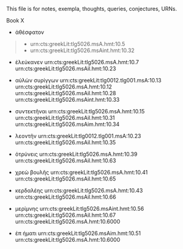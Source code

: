 This file is for notes, exempla, thoughts, queries, conjectures, URNs.

Book X

- ἀθέσφατον
>- urn:cts:greekLit:tlg5026.msA.hmt:10.5
>- urn:cts:greekLit:tlg5026.msAint.hmt:10.32

- ἐλεύκανεν
urn:cts:greekLit:tlg5026.msA.hmt:10.7
urn:cts:greekLit:tlg5026.msAil.hmt:10.23

- αὐλὼν συρίγγων urn:cts:greekLit:tlg0012.tlg001.msA:10.13
urn:cts:greekLit:tlg5026.msA.hmt:10.12
urn:cts:greekLit:tlg5026.msAil.hmt:10.28
urn:cts:greekLit:tlg5026.msAint.hmt:10.33

- συντεκτῆναι 
urn:cts:greekLit:tlg5026.msA.hmt:10.15
urn:cts:greekLit:tlg5026.msAil.hmt:10.31
urn:cts:greekLit:tlg5026.msAim.hmt:10.34

- λεοντῆν 
urn:cts:greekLit:tlg0012.tlg001.msA:10.23
urn:cts:greekLit:tlg5026.msAil.hmt:10.35

- ὁτρύνεις 
urn:cts:greekLit:tlg5026.msA.hmt:10.39
urn:cts:greekLit:tlg5026.msAil.hmt:10.63

- χρεὼ βουλῆς
urn:cts:greekLit:tlg5026.msA.hmt:10.41
urn:cts:greekLit:tlg5026.msAil.hmt:10.65

- κερδαλέης
urn:cts:greekLit:tlg5026.msA.hmt:10.43
urn:cts:greekLit:tlg5026.msAil.hmt:10.66

- μερίμνης 
urn:cts:greekLit:tlg5026.msAint.hmt:10.56
urn:cts:greekLit:tlg5026.msAil.hmt:10.67
urn:cts:greekLit:tlg5026.msA.hmt:10.6000

- ἐπ ήματι
urn:cts:greekLit:tlg5026.msAim.hmt:10.51
urn:cts:greekLit:tlg5026.msA.hmt:10.6000
